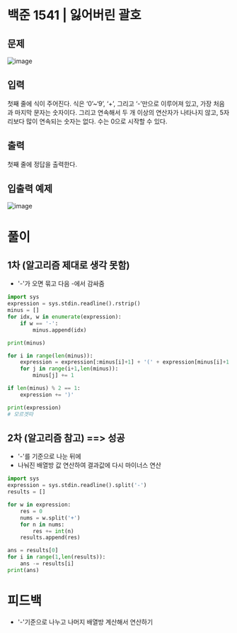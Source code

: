 # 백준 1541 | 잃어버린 괄호
## 문제
![image](https://user-images.githubusercontent.com/62331803/95876016-98dc2680-0dad-11eb-900d-b416c36338b5.png)

## 입력
첫째 줄에 식이 주어진다. 식은 ‘0’~‘9’, ‘+’, 그리고 ‘-’만으로 이루어져 있고, 가장 처음과 마지막 문자는 숫자이다. 그리고 연속해서 두 개 이상의 연산자가 나타나지 않고, 5자리보다 많이 연속되는 숫자는 없다. 수는 0으로 시작할 수 있다.

## 출력
첫째 줄에 정답을 출력한다.

## 입출력 예제
![image](https://user-images.githubusercontent.com/62331803/95876107-b0b3aa80-0dad-11eb-8a0c-e6c312f1f5a9.png)

# 풀이
## 1차 (알고리즘 제대로 생각 못함) 
- '-'가 오면 묶고 다음 -에서 감싸줌

```python
import sys
expression = sys.stdin.readline().rstrip()
minus = []
for idx, w in enumerate(expression):
    if w == '-':
        minus.append(idx)

print(minus)

for i in range(len(minus)):
    expression = expression[:minus[i]+1] + '(' + expression[minus[i]+1:]
    for j in range(i+1,len(minus)):
        minus[j] += 1

if len(minus) % 2 == 1:
    expression += ')'

print(expression)
# 모르겟따
```

## 2차 (알고리즘 참고) ==> 성공
- '-'를 기준으로 나눈 뒤에
- 나눠진 배열방 값 연산하여 결과값에 다시 마이너스 연산

```python
import sys
expression = sys.stdin.readline().split('-')
results = []

for w in expression:
    res = 0
    nums = w.split('+')
    for n in nums:
        res += int(n)
    results.append(res)

ans = results[0]
for i in range(1,len(results)):
    ans -= results[i]
print(ans)
```

# 피드백
- '-'기준으로 나누고 나머지 배열방 계산해서 연산하기